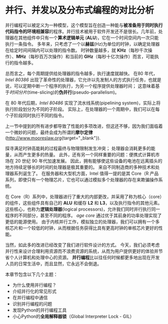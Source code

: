 # 并行、并发以及分布式编程的对比分析

并行编程可以被定义为一种模型，这个模型旨在创造一种能与**被准备用于同时执行代码指令的环境相兼容**的程序。并行技术被用于软件开发还不是很长。几年前，处理器在其他组件中只有一个**算术逻辑单元** (**ALU**)，它在一个时间空间内一次只能执行一条指令。 多年来，只考虑了一个以**赫兹**(Hz)为单位的时钟，以确定处理器在给定时间间隔内可以处理的指令数。 时钟数量越多，就 **KHz**（每秒千次操作）、**MHz**（每秒百万次操作）和当前的 **GHz**（每秒十亿次操作）而言，可能执行的指令越多。

总而言之，每个周期提供给处理器的指令越多，执行速度就越快。 在80 年代，*Intel 80386* 出现了革命性的处理器，它允许以先发制人的方式执行任务，也就是说，可以定期中断一个程序的执行，为另一个程序提供处理器时间； 这意味着基于*时间分片*(time-slicing)的**伪并行**(pseudo-parallelism)。

在 80 年代后期，*Intel 80486* 实现了流水线系统(pipelining system)，实际上将执行阶段划分为不同的子阶段。 实际上，在处理器的一个周期中，我们可以在每个子阶段同时执行不同的指令。

上一节中提到的所有进步都导致了性能的多项改进，但这还不够，因为我们面临着一个微妙的问题，最终会成为所谓的**摩尔定律** (<http://www.mooreslaw.org>{target="_blank"}).

探寻满足时钟高能耗的过程最终与物理限制发生冲突； 处理器会消耗更多的能量，从而产生更多的热量。 此外，还有另一个同样重要的问题：便携式计算机市场在 20 世纪 90 年代加速发展。 因此，拥有能够使这些设备的电池在远离插头的地方持续足够长的时间的处理器是极其重要的。 来自不同制造商的多种技术和处理器系列诞生了。 在服务器和大型机方面，Intel 值得一提的是其 Core（R 产品系列，即使只有一个物理芯片，它也可以通过模拟多个处理器的存在来欺骗操作系统。

在 Core（R）系列中，处理器进行了重大的内部更改，并采用了称为核心（core）的组件，这些组件具有自己的 **ALU** 和缓存 **L2** 和 **L3**，以及执行指令的其他元素。 这些核心，也称为**逻辑处理器**(logical processors)，允许我们同时并行执行同一程序的不同部分，甚至不同的程序。 *age core* 通过优于其前身的功率处理实现了更低的能源使用。 由于内核并行工作，模拟独立的处理器，我们可以拥有一个多核芯片和一个较低的时钟，从而根据任务获得比具有更高时钟的单核芯片更好的性能。

当然，如此多的改进已经改变了我们进行软件设计的方式。 今天，我们必须考虑并行性来设计合理利用资源而不浪费资源的系统，从而为用户提供更好的体验并节省个人计算机和处理中心的资源。 **并行编程**比以往任何时候都更多地出现在开发人员的日常生活中，而且显然，它永远不会倒退。

本章节包含以下几个主题：

* 为什么使用并行编程？
* 介绍并行化的常见形式
* 在并行编程中通信
* 识别并行编程的问题
* 发现Python的并行编程工具
* 小心Python的**全局解释器锁**（Global Interpreter Lock - GIL）

